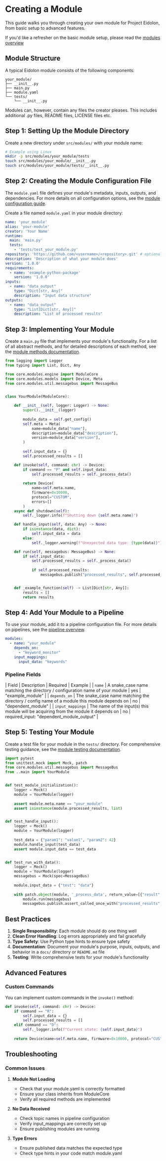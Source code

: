 # Creating a Module

This guide walks you through creating your own module for Project Eidolon, from basic setup to advanced features.

If you'd like a refresher on the basic module setup, please read the [modules overview](1-overview.md)

## Module Structure

A typical Eidolon module consists of the following components:

```
your_module/
├── __init__.py
├── main.py
├── module.yaml
└── tests/
    └── __init__.py
```
Modules can, however, contain any files the creator pleases. This includes additional .py files, README files, LICENSE files etc.

## Step 1: Setting Up the Module Directory

Create a new directory under `src/modules/` with your module name:

```bash
# Example using Linux
mkdir -p src/modules/your_module/tests
touch src/modules/your_module/__init__.py
touch src/modules/your_module/tests/__init__.py
```

## Step 2: Creating the Module Configuration File

The `module.yaml` file defines your module's metadata, inputs, outputs, and dependencies. For more details on all configuration options, see the [module configuration guide](config.md).

Create a file named `module.yaml` in your module directory:

```yaml
name: 'your_module'
alias: 'your-module'
creator: 'Your Name'
runtime:
  main: 'main.py'
  tests:
    - 'tests/test_your_module.py'
repository: 'https://github.com/<username>/<repository>.git' # optional
description: 'Description of what your module does'
version: '1.0.0'
requirements:
  - name: 'example-python-package'
    version: '1.0.0'
inputs:
  - name: "data_output"
    type: "Dict[str, Any]"
    description: "Input data structure"
outputs:
  - name: "data_output"
    type: "List[Dict[str, Any]]"
    description: "List of processed results"
```

## Step 3: Implementing Your Module

Create a `main.py` file that implements your module's functionality. For a list of all abstract methods, and for detailed descriptions of each method, see the [module methods documentation](methods.md).

``` py
from logging import Logger
from typing import List, Dict, Any

from core.modules.engine import ModuleCore
from core.modules.models import Device, Meta
from core.modules.util.messagebus import MessageBus


class YourModule(ModuleCore):

    def __init__(self, logger: Logger) -> None:
        super().__init__(logger)
        
        module_data = self.get_config()
        self.meta = Meta(
            name=module_data["name"],
            description=module_data["description"],
            version=module_data["version"],
        )
        
        self.input_data = {}
        self.processed_results = []

    def invoke(self, command: chr) -> Device:
        if command == "P" and self.input_data:
            self.processed_results = self._process_data()
            
        return Device(
            name=self.meta.name,
            firmware=0x10000,
            protocol="CUSTOM",
            errors=[]
        )
    async def shutdown(self):
        self._logger.info(f"Shutting down {self.meta.name}")

    def handle_input(self, data: Any) -> None:
        if isinstance(data, dict):
            self.input_data = data
        else:
            self._logger.warning(f"Unexpected data type: {type(data)}")

    def run(self, messagebus: MessageBus) -> None:
        if self.input_data:
            self.processed_results = self._process_data()
            
            if self.processed_results:
                messagebus.publish("processed_results", self.processed_results)


    def _example_function(self) -> List[Dict[str, Any]]:
        results = []
        return results
```

## Step 4: Add Your Module to a Pipeline

To use your module, add it to a pipeline configuration file. For more details on pipelines, see the [pipeline overview](../pipelines/1-overview.md).

```yaml
modules:
  - name: "your_module"
    depends_on:
      - "keyword_monitor"
    input_mappings:
      input_data: "keywords"
```

### Pipeline Fields

| Field | Description | Required | Example | 
| `name` | A snake_case name matching the directory / configuration name of your module | yes | "example_module" |
| `depends_on` | The snake_case name matching the directory / config name of a module this module depends on | no | "dependent_module" |
| `input_mappings` | The name of the input(s) this module will be acquiring from the module it depends on | no | required_input: "dependent_module_output" |

## Step 5: Testing Your Module

Create a test file for your module in the `tests/` directory. For comprehensive testing guidance, see the [module testing documentation](tests.md).

``` py
import pytest
from unittest.mock import Mock, patch
from core.modules.util.messagebus import MessageBus
from ..main import YourModule


def test_module_initialization():
    logger = Mock()
    module = YourModule(logger)
    
    assert module.meta.name == "your_module"
    assert isinstance(module.processed_results, list)


def test_handle_input():
    logger = Mock()
    module = YourModule(logger)
    
    test_data = {"param1": "value1", "param2": 42}
    module.handle_input(test_data)
    assert module.input_data == test_data


def test_run_with_data():
    logger = Mock()
    module = YourModule(logger)
    messagebus = Mock(spec=MessageBus)
    
    module.input_data = {"test": "data"}
    
    with patch.object(module, '_process_data', return_value=[{"result": "test"}]):
        module.run(messagebus)
        messagebus.publish.assert_called_once_with("processed_results", [{"result": "test"}])
```

## Best Practices

1. **Single Responsibility**: Each module should do one thing well
2. **Clean Error Handling**: Log errors appropriately and fail gracefully
3. **Type Safety**: Use Python type hints to ensure type safety
4. **Documentation**: Document your module's purpose, inputs, outputs, and behavior in a `docs/` directory or `README.md` file
5. **Testing**: Write comprehensive tests for your module's functionality

## Advanced Features

### Custom Commands

You can implement custom commands in the `invoke()` method:

``` py
def invoke(self, command: chr) -> Device:
    if command == "R":
        self.input_data = {}
        self.processed_results = []
    elif command == "D":
        self._logger.info(f"Current state: {self.input_data}")
        
    return Device(name=self.meta.name, firmware=0x10000, protocol="CUSTOM", errors=[])
```

## Troubleshooting

### Common Issues

1. **Module Not Loading**
   - Check that your module.yaml is correctly formatted
   - Ensure your class inherits from ModuleCore
   - Verify all required methods are implemented

2. **No Data Received**
   - Check topic names in pipeline configuration
   - Verify input_mappings are correctly set up
   - Ensure publishing modules are running

3. **Type Errors**
   - Ensure published data matches the expected type
   - Check type hints in your code match module.yaml
